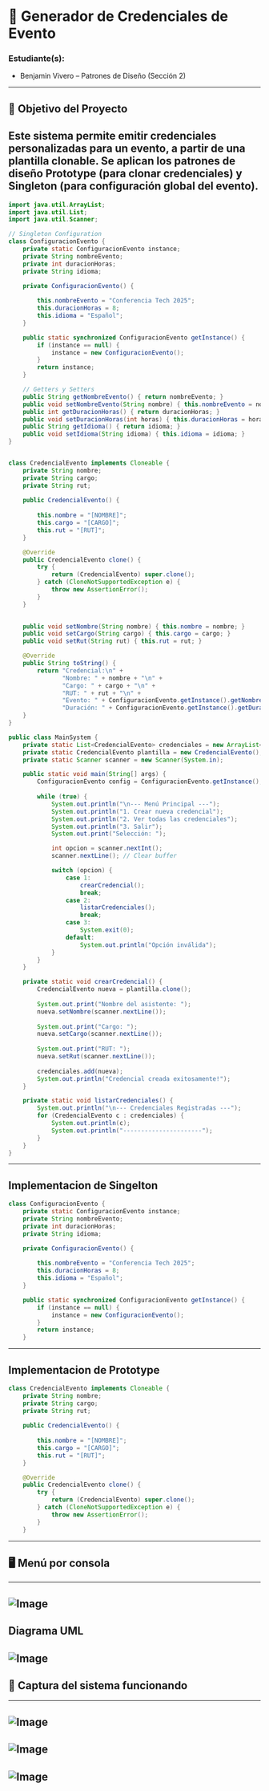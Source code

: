 # 🪪 Generador de Credenciales de Evento

### Estudiante(s):  
- Benjamin Vivero – Patrones de Diseño (Sección 2)

---

## 🎯 Objetivo del Proyecto

Este sistema permite emitir credenciales personalizadas para un evento, a partir de una plantilla clonable. Se aplican los patrones de diseño **Prototype** (para clonar credenciales) y **Singleton** (para configuración global del evento).
---
```java
import java.util.ArrayList;
import java.util.List;
import java.util.Scanner;

// Singleton Configuration
class ConfiguracionEvento {
    private static ConfiguracionEvento instance;
    private String nombreEvento;
    private int duracionHoras;
    private String idioma;

    private ConfiguracionEvento() {
        
        this.nombreEvento = "Conferencia Tech 2025";
        this.duracionHoras = 8;
        this.idioma = "Español";
    }

    public static synchronized ConfiguracionEvento getInstance() {
        if (instance == null) {
            instance = new ConfiguracionEvento();
        }
        return instance;
    }

    // Getters y Setters
    public String getNombreEvento() { return nombreEvento; }
    public void setNombreEvento(String nombre) { this.nombreEvento = nombre; }
    public int getDuracionHoras() { return duracionHoras; }
    public void setDuracionHoras(int horas) { this.duracionHoras = horas; }
    public String getIdioma() { return idioma; }
    public void setIdioma(String idioma) { this.idioma = idioma; }
}


class CredencialEvento implements Cloneable {
    private String nombre;
    private String cargo;
    private String rut;
    
    public CredencialEvento() {
        
        this.nombre = "[NOMBRE]";
        this.cargo = "[CARGO]";
        this.rut = "[RUT]";
    }

    @Override
    public CredencialEvento clone() {
        try {
            return (CredencialEvento) super.clone();
        } catch (CloneNotSupportedException e) {
            throw new AssertionError();
        }
    }

    
    public void setNombre(String nombre) { this.nombre = nombre; }
    public void setCargo(String cargo) { this.cargo = cargo; }
    public void setRut(String rut) { this.rut = rut; }

    @Override
    public String toString() {
        return "Credencial:\n" +
               "Nombre: " + nombre + "\n" +
               "Cargo: " + cargo + "\n" +
               "RUT: " + rut + "\n" +
               "Evento: " + ConfiguracionEvento.getInstance().getNombreEvento() + "\n" +
               "Duración: " + ConfiguracionEvento.getInstance().getDuracionHoras() + " horas";
    }
}

public class MainSystem {
    private static List<CredencialEvento> credenciales = new ArrayList<>();
    private static CredencialEvento plantilla = new CredencialEvento();
    private static Scanner scanner = new Scanner(System.in);

    public static void main(String[] args) {
        ConfiguracionEvento config = ConfiguracionEvento.getInstance();
        
        while (true) {
            System.out.println("\n--- Menú Principal ---");
            System.out.println("1. Crear nueva credencial");
            System.out.println("2. Ver todas las credenciales");
            System.out.println("3. Salir");
            System.out.print("Selección: ");

            int opcion = scanner.nextInt();
            scanner.nextLine(); // Clear buffer

            switch (opcion) {
                case 1:
                    crearCredencial();
                    break;
                case 2:
                    listarCredenciales();
                    break;
                case 3:
                    System.exit(0);
                default:
                    System.out.println("Opción inválida");
            }
        }
    }

    private static void crearCredencial() {
        CredencialEvento nueva = plantilla.clone();
        
        System.out.print("Nombre del asistente: ");
        nueva.setNombre(scanner.nextLine());
        
        System.out.print("Cargo: ");
        nueva.setCargo(scanner.nextLine());
        
        System.out.print("RUT: ");
        nueva.setRut(scanner.nextLine());
        
        credenciales.add(nueva);
        System.out.println("Credencial creada exitosamente!");
    }

    private static void listarCredenciales() {
        System.out.println("\n--- Credenciales Registradas ---");
        for (CredencialEvento c : credenciales) {
            System.out.println(c);
            System.out.println("----------------------");
        }
    }
}
```
---
## Implementacion de Singelton

```java
class ConfiguracionEvento {
    private static ConfiguracionEvento instance;
    private String nombreEvento;
    private int duracionHoras;
    private String idioma;

    private ConfiguracionEvento() {
        
        this.nombreEvento = "Conferencia Tech 2025";
        this.duracionHoras = 8;
        this.idioma = "Español";
    }

    public static synchronized ConfiguracionEvento getInstance() {
        if (instance == null) {
            instance = new ConfiguracionEvento();
        }
        return instance;
    }
```
---
## Implementacion de Prototype

```java
class CredencialEvento implements Cloneable {
    private String nombre;
    private String cargo;
    private String rut;
    
    public CredencialEvento() {
        
        this.nombre = "[NOMBRE]";
        this.cargo = "[CARGO]";
        this.rut = "[RUT]";
    }

    @Override
    public CredencialEvento clone() {
        try {
            return (CredencialEvento) super.clone();
        } catch (CloneNotSupportedException e) {
            throw new AssertionError();
        }
    }
```
---
## 🖥️ Menú por consola
---
![Image](https://github.com/user-attachments/assets/8f1eded3-8638-4c0d-9aeb-e2083e598cae)
---
Diagrama UML
---
![Image](https://github.com/user-attachments/assets/7cbc5c46-ed8c-4ca6-83cc-cbd543afe6ac)
---
## 📸 Captura del sistema funcionando
---
![Image](https://github.com/user-attachments/assets/d08a5bf2-345d-4a48-907e-e8600c9388e3)
---
![Image](https://github.com/user-attachments/assets/84277238-a07a-4139-9271-2efd0bcf783d)
---
![Image](https://github.com/user-attachments/assets/ef6f4215-2fb8-4c3a-b981-bd3782013b68)
---
